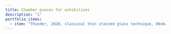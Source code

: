 ```yaml
---
title: Chamber pieces for exhibitions
description: "1"
portfolio_items:
  - item: "Thunder, 2020, classical thin stained glass technique, 80x64 cm "
---
```

